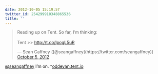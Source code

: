 ```yaml
---
date: 2012-10-05 15:19:57
twitter_id: 254299910348865536
title: ''
---
```


<blockquote class="twitter-tweet"><p lang="en" dir="ltr">Reading up on Tent. So far, I’m thinking:<br><br>Tent &gt;&gt; <a href="http://t.co/lpogL5uR">http://t.co/lpogL5uR</a></p>&mdash; Sean Gaffney ([@seangaffney](https://twitter.com/seangaffney)) <a href="https://twitter.com/seangaffney/status/254286627927642113?ref_src=twsrc%5Etfw">October 5, 2012</a></blockquote>
<script async src="https://platform.twitter.com/widgets.js" charset="utf-8"></script>

[@seangaffney](https://twitter.com/seangaffney) I’m on. ^[oddevan.tent.io](http://oddevan.tent.io)
